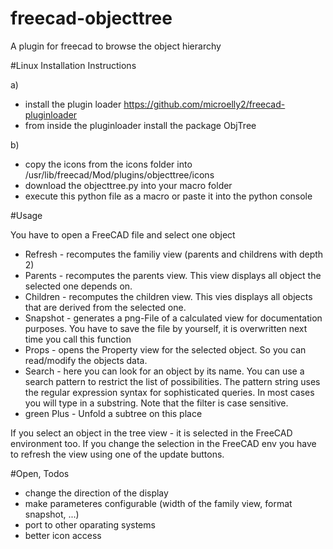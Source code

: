 # freecad-objecttree

A plugin for freecad to browse the object hierarchy 


#Linux Installation Instructions

a)

 - install the plugin loader https://github.com/microelly2/freecad-pluginloader
 - from inside the pluginloader install the package ObjTree

b)

 - copy the icons from the icons folder into /usr/lib/freecad/Mod/plugins/objecttree/icons
 - download the objecttree.py into your macro folder
 - execute this python file as a macro or paste it into the python console 


#Usage

You have to open a FreeCAD file and select one object

- Refresh - recomputes the familiy view (parents and childrens with depth 2)
- Parents -  recomputes the parents view. This view displays all object the selected one depends on.
- Children - recomputes the children view. This vies displays all objects that are derived from the selected one.
- Snapshot - generates a png-File of a calculated view for documentation purposes. You have to save the file by yourself,
it is overwritten next time you call this function
- Props - opens the Property view  for the selected object. So you can read/modify the objects data.
- Search - here you can look for an object by its name. You can use a search pattern to restrict the list of possibilities. 
The pattern string uses the regular expression syntax for sophisticated queries. In most cases you will type in a substring. 
Note that the filter is case sensitive.
- green Plus - Unfold a subtree on this place

If you select an object in the tree view - it is selected in the FreeCAD environment too. 
If you change the selection in the FreeCAD env you have to refresh the view using one of the update buttons.


#Open, Todos

- change the direction of the display 
- make parameteres configurable (width of the family view, format snapshot, ...)
- port to other oparating systems
- better icon access

